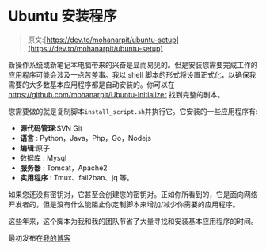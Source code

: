 # Ubuntu 安装程序

> 原文:[https://dev.to/mohanarpit/ubuntu-setup](https://dev.to/mohanarpit/ubuntu-setup)

新操作系统或新笔记本电脑带来的兴奋是显而易见的。但是安装您需要完成工作的应用程序可能会涉及一点苦差事。我以 shell 脚本的形式将设置正式化，以确保我需要的大多数基本应用程序都是自动安装的。你可以在 https://github.com/mohanarpit/Ubuntu-Initializer 找到完整的剧本。

您需要做的就是复制脚本`install_script.sh`并执行它。它安装的一些应用程序有:

*   **源代码管理**:SVN Git
*   **语言** : Python，Java，Php，Go，Nodejs
*   **编辑**:原子
*   数据库 : Mysql
*   **服务器** : Tomcat，Apache2
*   **实用程序** : Tmux、fail2ban、jq 等。

如果您还没有密钥对，它甚至会创建您的密钥对。正如你所看到的，它是面向网络开发者的，但是没有什么能阻止你定制脚本来增加/减少你需要的应用程序。

这些年来，这个脚本为我和我的团队节省了大量寻找和安装基本应用程序的时间。

最初发布在[我的博客](https://blog.arpitmohan.com/Ubuntu-Initializer)